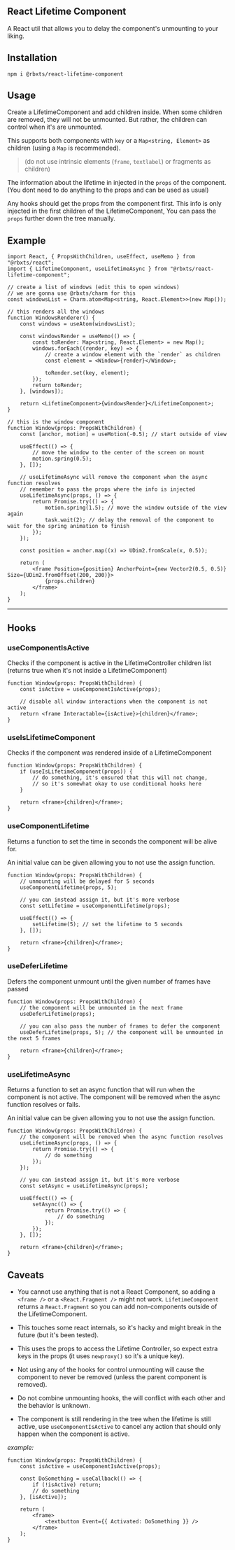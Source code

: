## React Lifetime Component

A React util that allows you to delay the component's unmounting to your liking.

## Installation

`npm i @rbxts/react-lifetime-component`

## Usage

Create a LifetimeComponent and add children inside. When some children are removed, they will not be unmounted. But rather, the children can control when it's are unmounted.

This supports both components with `key` or a `Map<string, Element>` as children (using a `Map` is recommended).

> (do not use intrinsic elements (`frame`, `textlabel`) or fragments as children)

The information about the lifetime in injected in the `props` of the component. (You dont need to do anything to the props and can be used as usual)

Any hooks should get the props from the component first. This info is only injected in the first children of the LifetimeComponent, You can pass the `props` further down the tree manually.

## Example

```tsx
import React, { PropsWithChildren, useEffect, useMemo } from "@rbxts/react";
import { LifetimeComponent, useLifetimeAsync } from "@rbxts/react-lifetime-component";

// create a list of windows (edit this to open windows)
// we are gonna use @rbxts/charm for this
const windowsList = Charm.atom<Map<string, React.Element>>(new Map());

// this renders all the windows
function WindowsRenderer() {
	const windows = useAtom(windowsList);

	const windowsRender = useMemo(() => {
		const toRender: Map<string, React.Element> = new Map();
		windows.forEach((render, key) => {
			// create a window element with the `render` as children
			const element = <Window>{render}</Window>;

			toRender.set(key, element);
		});
		return toRender;
	}, [windows]);

	return <LifetimeComponent>{windowsRender}</LifetimeComponent>;
}

// this is the window component
function Window(props: PropsWithChildren) {
	const [anchor, motion] = useMotion(-0.5); // start outside of view

	useEffect(() => {
		// move the window to the center of the screen on mount
		motion.spring(0.5);
	}, []);

	// useLifetimeAsync will remove the component when the async function resolves
	// remember to pass the props where the info is injected
	useLifetimeAsync(props, () => {
		return Promise.try(() => {
			motion.spring(1.5); // move the window outside of the view again
			task.wait(2); // delay the removal of the component to wait for the spring animation to finish
		});
	});

	const position = anchor.map((x) => UDim2.fromScale(x, 0.5));

	return (
		<frame Position={position} AnchorPoint={new Vector2(0.5, 0.5)} Size={UDim2.fromOffset(200, 200)}>
			{props.children}
		</frame>
	);
}
```

---

## Hooks

### useComponentIsActive

Checks if the component is active in the LifetimeController children list (returns true when it's not inside a LifetimeComponent)

```tsx
function Window(props: PropsWithChildren) {
	const isActive = useComponentIsActive(props);

	// disable all window interactions when the component is not active
	return <frame Interactable={isActive}>{children}</frame>;
}
```

### useIsLifetimeComponent

Checks if the component was rendered inside of a LifetimeComponent

```tsx
function Window(props: PropsWithChildren) {
	if (useIsLifetimeComponent(props)) {
		// do something, it's ensured that this will not change,
		// so it's somewhat okay to use conditional hooks here
	}

	return <frame>{children}</frame>;
}
```

### useComponentLifetime

Returns a function to set the time in seconds the component will be alive for.

An initial value can be given allowing you to not use the assign function.

```tsx
function Window(props: PropsWithChildren) {
	// unmounting will be delayed for 5 seconds
	useComponentLifetime(props, 5);

	// you can instead assign it, but it's more verbose
	const setLifetime = useComponentLifetime(props);

	useEffect(() => {
		setLifetime(5); // set the lifetime to 5 seconds
	}, []);

	return <frame>{children}</frame>;
}
```

### useDeferLifetime

Defers the component unmount until the given number of frames have passed

```tsx
function Window(props: PropsWithChildren) {
	// the component will be unmounted in the next frame
	useDeferLifetime(props);

	// you can also pass the number of frames to defer the component
	useDeferLifetime(props, 5); // the component will be unmounted in the next 5 frames

	return <frame>{children}</frame>;
}
```

### useLifetimeAsync

Returns a function to set an async function that will run when the component is not active. The component will be removed when the async function resolves or fails.

An initial value can be given allowing you to not use the assign function.

```tsx
function Window(props: PropsWithChildren) {
	// the component will be removed when the async function resolves
	useLifetimeAsync(props, () => {
		return Promise.try(() => {
			// do something
		});
	});

	// you can instead assign it, but it's more verbose
	const setAsync = useLifetimeAsync(props);

	useEffect(() => {
		setAsync(() => {
			return Promise.try(() => {
				// do something
			});
		});
	}, []);

	return <frame>{children}</frame>;
}
```

## Caveats

- You cannot use anything that is not a React Component, so adding a `<frame />` or a `<React.Fragment />` might not work. `LifetimeComponent` returns a `React.Fragment` so you can add non-components outside of the LifetimeComponent.

- This touches some react internals, so it's hacky and might break in the future (but it's been tested).

- This uses the props to access the Lifetime Controller, so expect extra keys in the props (it uses `newproxy()` so it's a unique key).

- Not using any of the hooks for control unmounting will cause the component to never be removed (unless the parent component is removed).

- Do not combine unmounting hooks, the will conflict with each other and the behavior is unknown.

- The component is still rendering in the tree when the lifetime is still active, use `useComponentIsActive` to cancel any action that should only happen when the component is active.

_example:_

```tsx
function Window(props: PropsWithChildren) {
	const isActive = useComponentIsActive(props);

	const DoSomething = useCallback(() => {
		if (!isActive) return;
		// do something
	}, [isActive]);

	return (
		<frame>
			<textbutton Event={{ Activated: DoSomething }} />
		</frame>
	);
}
```
